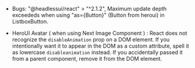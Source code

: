 - Bugs:
  "@headlessui/react" > "^2.1.2", Maximum update depth exceededs when using "as={Button}" (Button from heroui) in ListboxButton.

- HeroUI Avatar ( when using Next Image Component ) : React does not recognize the `disableAnimation` prop on a DOM element. If you intentionally want it to appear in the DOM as a custom attribute, spell it as lowercase `disableanimation` instead. If you accidentally passed it from a parent component, remove it from the DOM element.
